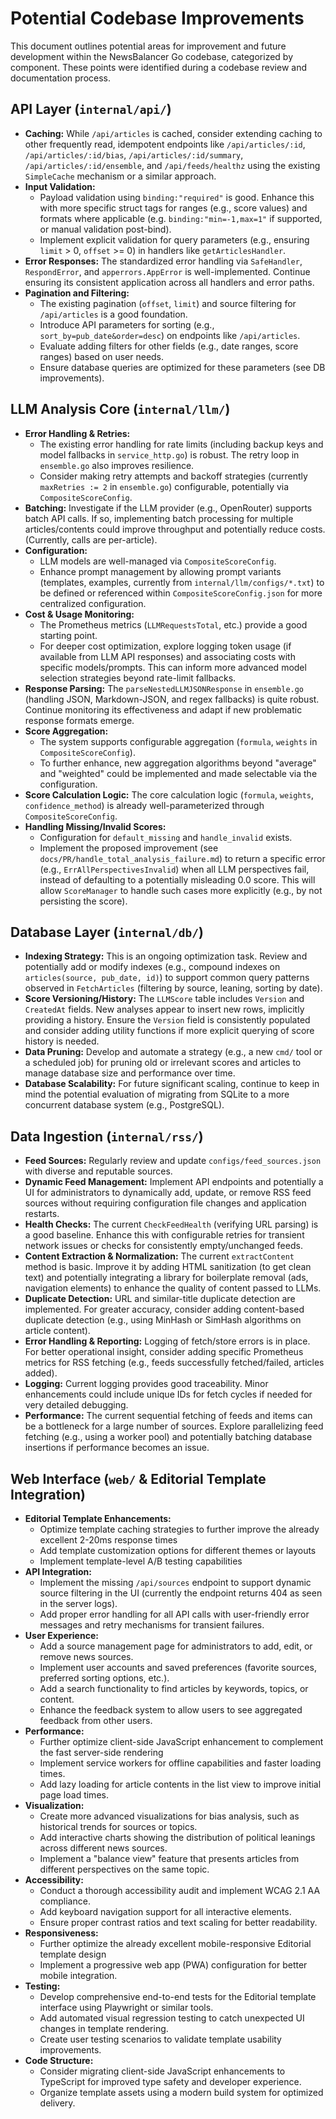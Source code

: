 # Potential Codebase Improvements

This document outlines potential areas for improvement and future development within the NewsBalancer Go codebase, categorized by component. These points were identified during a codebase review and documentation process.

## API Layer (`internal/api/`)

*   **Caching:** While `/api/articles` is cached, consider extending caching to other frequently read, idempotent endpoints like `/api/articles/:id`, `/api/articles/:id/bias`, `/api/articles/:id/summary`, `/api/articles/:id/ensemble`, and `/api/feeds/healthz` using the existing `SimpleCache` mechanism or a similar approach.
*   **Input Validation:**
    *   Payload validation using `binding:"required"` is good. Enhance this with more specific struct tags for ranges (e.g., score values) and formats where applicable (e.g. `binding:"min=-1,max=1"` if supported, or manual validation post-bind).
    *   Implement explicit validation for query parameters (e.g., ensuring `limit` > 0, `offset` >= 0) in handlers like `getArticlesHandler`.
*   **Error Responses:** The standardized error handling via `SafeHandler`, `RespondError`, and `apperrors.AppError` is well-implemented. Continue ensuring its consistent application across all handlers and error paths.
*   **Pagination and Filtering:**
    *   The existing pagination (`offset`, `limit`) and source filtering for `/api/articles` is a good foundation.
    *   Introduce API parameters for sorting (e.g., `sort_by=pub_date&order=desc`) on endpoints like `/api/articles`.
    *   Evaluate adding filters for other fields (e.g., date ranges, score ranges) based on user needs.
    *   Ensure database queries are optimized for these parameters (see DB improvements).

## LLM Analysis Core (`internal/llm/`)

*   **Error Handling & Retries:**
    *   The existing error handling for rate limits (including backup keys and model fallbacks in `service_http.go`) is robust. The retry loop in `ensemble.go` also improves resilience.
    *   Consider making retry attempts and backoff strategies (currently `maxRetries := 2` in `ensemble.go`) configurable, potentially via `CompositeScoreConfig`.
*   **Batching:** Investigate if the LLM provider (e.g., OpenRouter) supports batch API calls. If so, implementing batch processing for multiple articles/contents could improve throughput and potentially reduce costs. (Currently, calls are per-article).
*   **Configuration:**
    *   LLM models are well-managed via `CompositeScoreConfig`.
    *   Enhance prompt management by allowing prompt variants (templates, examples, currently from `internal/llm/configs/*.txt`) to be defined or referenced within `CompositeScoreConfig.json` for more centralized configuration.
*   **Cost & Usage Monitoring:**
    *   The Prometheus metrics (`LLMRequestsTotal`, etc.) provide a good starting point.
    *   For deeper cost optimization, explore logging token usage (if available from LLM API responses) and associating costs with specific models/prompts. This can inform more advanced model selection strategies beyond rate-limit fallbacks.
*   **Response Parsing:** The `parseNestedLLMJSONResponse` in `ensemble.go` (handling JSON, Markdown-JSON, and regex fallbacks) is quite robust. Continue monitoring its effectiveness and adapt if new problematic response formats emerge.
*   **Score Aggregation:**
    *   The system supports configurable aggregation (`formula`, `weights` in `CompositeScoreConfig`).
    *   To further enhance, new aggregation algorithms beyond "average" and "weighted" could be implemented and made selectable via the configuration.
*   **Score Calculation Logic:** The core calculation logic (`formula`, `weights`, `confidence_method`) is already well-parameterized through `CompositeScoreConfig`.
*   **Handling Missing/Invalid Scores:**
    *   Configuration for `default_missing` and `handle_invalid` exists.
    *   Implement the proposed improvement (see `docs/PR/handle_total_analysis_failure.md`) to return a specific error (e.g., `ErrAllPerspectivesInvalid`) when all LLM perspectives fail, instead of defaulting to a potentially misleading 0.0 score. This will allow `ScoreManager` to handle such cases more explicitly (e.g., by not persisting the score).

## Database Layer (`internal/db/`)

*   **Indexing Strategy:** This is an ongoing optimization task. Review and potentially add or modify indexes (e.g., compound indexes on `articles(source, pub_date, id)`) to support common query patterns observed in `FetchArticles` (filtering by source, leaning, sorting by date).
*   **Score Versioning/History:** The `LLMScore` table includes `Version` and `CreatedAt` fields. New analyses appear to insert new rows, implicitly providing a history. Ensure the `Version` field is consistently populated and consider adding utility functions if more explicit querying of score history is needed.
*   **Data Pruning:** Develop and automate a strategy (e.g., a new `cmd/` tool or a scheduled job) for pruning old or irrelevant scores and articles to manage database size and performance over time.
*   **Database Scalability:** For future significant scaling, continue to keep in mind the potential evaluation of migrating from SQLite to a more concurrent database system (e.g., PostgreSQL).

## Data Ingestion (`internal/rss/`)

*   **Feed Sources:** Regularly review and update `configs/feed_sources.json` with diverse and reputable sources.
*   **Dynamic Feed Management:** Implement API endpoints and potentially a UI for administrators to dynamically add, update, or remove RSS feed sources without requiring configuration file changes and application restarts.
*   **Health Checks:** The current `CheckFeedHealth` (verifying URL parsing) is a good baseline. Enhance this with configurable retries for transient network issues or checks for consistently empty/unchanged feeds.
*   **Content Extraction & Normalization:** The current `extractContent` method is basic. Improve it by adding HTML sanitization (to get clean text) and potentially integrating a library for boilerplate removal (ads, navigation elements) to enhance the quality of content passed to LLMs.
*   **Duplicate Detection:** URL and similar-title duplicate detection are implemented. For greater accuracy, consider adding content-based duplicate detection (e.g., using MinHash or SimHash algorithms on article content).
*   **Error Handling & Reporting:** Logging of fetch/store errors is in place. For better operational insight, consider adding specific Prometheus metrics for RSS fetching (e.g., feeds successfully fetched/failed, articles added).
*   **Logging:** Current logging provides good traceability. Minor enhancements could include unique IDs for fetch cycles if needed for very detailed debugging.
*   **Performance:** The current sequential fetching of feeds and items can be a bottleneck for a large number of sources. Explore parallelizing feed fetching (e.g., using a worker pool) and potentially batching database insertions if performance becomes an issue.

## Web Interface (`web/` & Editorial Template Integration)

*   **Editorial Template Enhancements:**
    *   Optimize template caching strategies to further improve the already excellent 2-20ms response times
    *   Add template customization options for different themes or layouts
    *   Implement template-level A/B testing capabilities
*   **API Integration:**
    *   Implement the missing `/api/sources` endpoint to support dynamic source filtering in the UI (currently the endpoint returns 404 as seen in the server logs).
    *   Add proper error handling for all API calls with user-friendly error messages and retry mechanisms for transient failures.
*   **User Experience:**
    *   Add a source management page for administrators to add, edit, or remove news sources.
    *   Implement user accounts and saved preferences (favorite sources, preferred sorting options, etc.).
    *   Add a search functionality to find articles by keywords, topics, or content.
    *   Enhance the feedback system to allow users to see aggregated feedback from other users.
*   **Performance:**
    *   Further optimize client-side JavaScript enhancement to complement the fast server-side rendering
    *   Implement service workers for offline capabilities and faster loading times.
    *   Add lazy loading for article contents in the list view to improve initial page load times.
*   **Visualization:**
    *   Create more advanced visualizations for bias analysis, such as historical trends for sources or topics.
    *   Add interactive charts showing the distribution of political leanings across different news sources.
    *   Implement a "balance view" feature that presents articles from different perspectives on the same topic.
*   **Accessibility:**
    *   Conduct a thorough accessibility audit and implement WCAG 2.1 AA compliance.
    *   Add keyboard navigation support for all interactive elements.
    *   Ensure proper contrast ratios and text scaling for better readability.
*   **Responsiveness:**
    *   Further optimize the already excellent mobile-responsive Editorial template design
    *   Implement a progressive web app (PWA) configuration for better mobile integration.
*   **Testing:**
    *   Develop comprehensive end-to-end tests for the Editorial template interface using Playwright or similar tools.
    *   Add automated visual regression testing to catch unexpected UI changes in template rendering.
    *   Create user testing scenarios to validate template usability improvements.
*   **Code Structure:**
    *   Consider migrating client-side JavaScript enhancements to TypeScript for improved type safety and developer experience.
    *   Organize template assets using a modern build system for optimized delivery.
